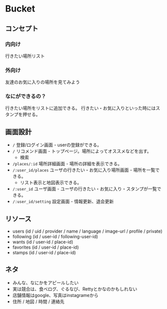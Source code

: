 # Bucket

## コンセプト

### 内向け

行きたい場所リスト

### 外向け

友達のお気に入りの場所を見てみよう

### なにができるの？

行きたい場所をリストに追加できる。
行きたい・お気に入りといった時にはスタンプを押せる。

## 画面設計

- `/` 登録/ログイン画面 - userの登録ができる。
- `/` リコメンド画面 - トップページ。場所によってオススメなどを出す。
  - 検索
- `/places/:id` 場所詳細画面 - 場所の詳細を表示できる。
- `/:user_id/places` ユーザの行きたい・お気に入り場所画面 - 場所を一覧できる。
  - リスト表示と地図表示できる。
- `/:user_id` ユーザ画面 - ユーザの行きたい・お気に入り・スタンプが一覧できる。
- `/:user_id/setting` 設定画面 - 情報更新、退会更新

## リソース

- users (id / uid / provider / name / language / image-url / profile / private)
- following (id / user-id / following-user-id)
- wants (id / user-id / place-id)
- favorites (id / user-id / place-id)
- stamps (id / user-id / place-id)

## ネタ

- みんな、なにかをアピールしたい
- 実は競合は、食べログ、ぐるなび、Rettyとかなのかもしれない
- 店舗情報はgoogle、写真はinstagrameから
- 住所 / 地図 / 時間 / 連絡先
